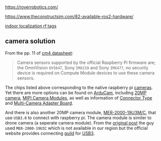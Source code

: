 https://roverrobotics.com/

https://www.theconstructsim.com/82-available-ros2-hardware/

[indoor localization rf tags](https://idminer.com.tw/product/stargazer-%e5%ae%a4%e5%85%a7%e5%ae%9a%e4%bd%8d%e6%84%9f%e6%b8%ac%e5%99%a8/)

## camera solution
From the pp. 11 of [cm4 datasheet](https://datasheets.raspberrypi.org/cm4/cm4-datasheet.pdf):
> Camera sensors supported by the official Raspberry Pi firmware are; the OmniVision `OV5647`, Sony `IMX219` and Sony
`IMX477`, no security device is required on Compute Module devices to use these camera sensors.

The chips listed above corresponding to the native raspberry pi [cameras](https://www.raspberrypi.org/documentation/accessories/camera.html). Yet there are more options can be found on [ArduCam](https://www.arducam.com/raspberry-pi-camera-solution/), including [20MP camera](https://www.arducam.com/product/arducam-20mp-imx283-camera-module-with-m12-mount-lens-and-adapter-board-for-depthai/), [MIPI Camera Modules](https://www.arducam.com/docs/cameras-for-raspberry-pi/mipi-camera-modules/), as well as information of [Connector Type](https://www.arducam.com/raspberry-pi-camera/connector-type-pinout/) and [Multi-Camera Adapter Board](https://www.arducam.com/docs/cameras-for-raspberry-pi/multi-camera-adapter-board/multi-camera-adapter-board-v2-1/). 

And there is also another 20MP camera module, [MER-2000-19U3M/C](https://www.daheng-imaging.com/products/ProductDetails.aspx?current=5&productid=2941), that use `USB3.0` to connect with raspberry pi. The camera module is similer to drone camera (a seperate camera module). From the [original post](https://forum.allaboutcircuits.com/threads/20mp-camera-on-raspberry-pi.151574/) the guy used `MER-2000-19U3C` which is not available in our region but the official website provides connecting [guild](https://www.get-cameras.com/Raspberry-Pi-with-20MP-industrial-camera) for [USB3](https://www.get-cameras.com/FAQ-ARM-Board-WITH-USB3-Camera).